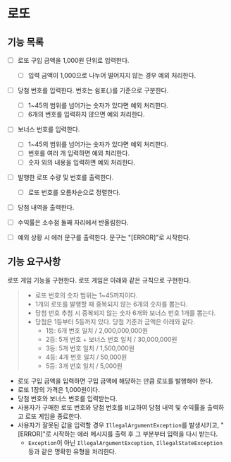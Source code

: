 # 로또

## 기능 목록
- [ ] 로또 구입 금액을 1,000원 단위로 입력한다.
  - [ ] 입력 금액이 1,000으로 나누어 떨어지지 않는 경우 예외 처리한다.
- [ ] 당첨 번호를 입력한다. 번호는 쉼표(,)를 기준으로 구분한다.
  - [ ] 1~45의 범위를 넘어가는 숫자가 있다면 예외 처리한다.
  - [ ] 6개의 번호를 입력하지 않으면 예외 처리한다.
- [ ] 보너스 번호를 입력한다.
  - [ ] 1~45의 범위를 넘어가는 숫자가 있다면 예외 처리한다.
  - [ ] 번호를 여러 개 입력하면 예외 처리한다.
  - [ ] 숫자 외의 내용을 입력하면 예외 처리한다.
- [ ] 발행한 로또 수량 및 번호를 출력한다.
  - [ ] 로또 번호를 오름차순으로 정렬한다.
- [ ] 당첨 내역을 출력한다.
- [ ] 수익률은 소수점 둘째 자리에서 반올림한다.
- [ ] 예외 상황 시 에러 문구를 출력한다. 문구는 "[ERROR]"로 시작한다.


## 기능 요구사항
로또 게임 기능을 구현한다. 로또 게임은 아래와 같은 규칙으로 구현한다.
> - 로또 번호의 숫자 범위는 1~45까지이다.
> - 1개의 로또를 발행할 때 중복되지 않는 6개의 숫자를 뽑는다.
> - 당첨 번호 추첨 시 중복되지 않는 숫자 6개와 보너스 번호 1개를 뽑는다.
> - 당첨은 1등부터 5등까지 있다. 당첨 기준과 금액은 아래와 같다.
>   - 1등: 6개 번호 일치 / 2,000,000,000원
>   - 2등: 5개 번호 + 보너스 번호 일치 / 30,000,000원
>   - 3등: 5개 번호 일치 / 1,500,000원 
>   - 4등: 4개 번호 일치 / 50,000원 
>   - 5등: 3개 번호 일치 / 5,000원

* 로또 구입 금액을 입력하면 구입 금액에 해당하는 만큼 로또를 발행해야 한다.
* 로또 1장의 가격은 1,000원이다.
* 당첨 번호와 보너스 번호를 입력받는다.
* 사용자가 구매한 로또 번호와 당첨 번호를 비교하여 당첨 내역 및 수익률을 출력하고 로또 게임을 종료한다.
* 사용자가 잘못된 값을 입력할 경우 `IllegalArgumentException`를 발생시키고, "[ERROR]"로 시작하는 에러 메시지를 출력 후 그 부분부터 입력을 다시 받는다.
  - `Exception`이 아닌 `IllegalArgumentException`, `IllegalStateException` 등과 같은 명확한 유형을 처리한다.